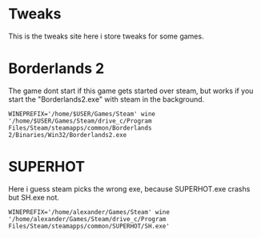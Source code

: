 # Tweaks

This is the tweaks site here i store tweaks for some games.

# Borderlands 2

The game dont start if this game gets started over steam, but works if you start the "Borderlands2.exe" with steam in the background.

`WINEPREFIX='/home/$USER/Games/Steam' wine '/home/$USER/Games/Steam/drive_c/Program Files/Steam/steamapps/common/Borderlands 2/Binaries/Win32/Borderlands2.exe`

# SUPERHOT

Here i guess steam picks the wrong exe, because SUPERHOT.exe crashs but SH.exe not.

`WINEPREFIX='/home/alexander/Games/Steam' wine '/home/alexander/Games/Steam/drive_c/Program Files/Steam/steamapps/common/SUPERHOT/SH.exe'`
